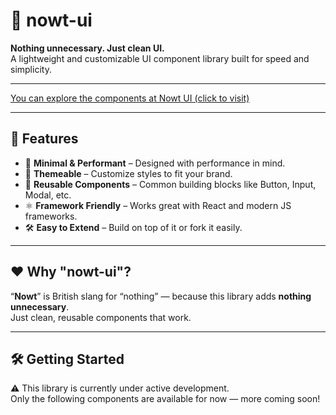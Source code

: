 # 🌿 nowt-ui

**Nothing unnecessary. Just clean UI.**  
A lightweight and customizable UI component library built for speed and simplicity.

---
[You can explore the components at Nowt UI (click to visit)](https://nowt-ui.vercel.app/)

---
## 🚀 Features

- 🎯 **Minimal & Performant** – Designed with performance in mind.
- 🎨 **Themeable** – Customize styles to fit your brand.
- 🧱 **Reusable Components** – Common building blocks like Button, Input, Modal, etc.
- ⚛️ **Framework Friendly** – Works great with React and modern JS frameworks.
- 🛠️ **Easy to Extend** – Build on top of it or fork it easily.

---

## ❤️ Why "nowt-ui"?

“**Nowt**” is British slang for “nothing” — because this library adds **nothing unnecessary**.  
Just clean, reusable components that work.

---

## 🛠️ Getting Started

⚠️ This library is currently under active development.  
Only the following components are available for now — more coming soon!

